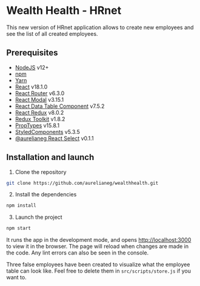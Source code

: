 # Wealth Health - HRnet

This new version of HRnet application allows to create new employees and see the list of all created employees.

## Prerequisites

-  [NodeJS](https://nodejs.org/en/) v12+
-  [npm](https://www.npmjs.com/)
-  [Yarn](https://yarnpkg.com/)
-  [React](https://fr.reactjs.org/) v18.1.0
-  [React Router](https://reactrouter.com/) v6.3.0
-  [React Modal](https://www.npmjs.com/package/react-modal) v3.15.1
-  [React Data Table Component](https://www.npmjs.com/package/react-data-table-component) v7.5.2
-  [React Redux](https://react-redux.js.org/) v8.0.2
-  [Redux Toolkit](https://redux-toolkit.js.org/) v1.8.2
-  [PropTypes](https://www.npmjs.com/package/prop-types) v15.8.1
-  [StyledComponents](https://www.npmjs.com/package/styled-components) v5.3.5
-  [@aurelianeg React Select](https://www.npmjs.com/package/@aurelianeg/react-select) v0.1.1

## Installation and launch

1. Clone the repository

```sh
git clone https://github.com/aurelianeg/wealthhealth.git
```

2. Install the dependencies

```sh
npm install
```

3. Launch the project

```sh
npm start
```

It runs the app in the development mode, and opens [http://localhost:3000](http://localhost:3000) to view it in the browser.
The page will reload when changes are made in the code. Any lint errors can also be seen in the console.

Three false employees have been created to visualize what the employee table can look like. Feel free to delete them in `src/scripts/store.js` if you want to.
